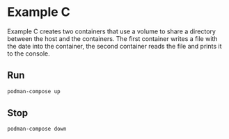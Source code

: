 # Example C

Example C creates two containers that use a volume to share a directory between the host and the containers. The first container writes a file with the date into the container, the second container reads the file and prints it to the console.

## Run

```bash
podman-compose up
```

## Stop

```bash
podman-compose down
```
